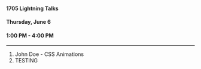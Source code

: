 #### 1705 Lightning Talks
#### Thursday, June 6
#### 1:00 PM - 4:00 PM

-----------------------------------------
1. John Doe - CSS Animations
2. TESTING
